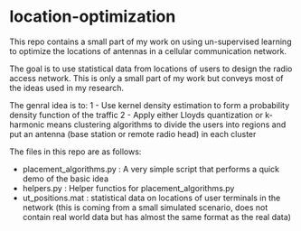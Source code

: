 # location-optimization
This repo contains a small part of my work on using un-supervised learning to optimize the locations of antennas in a cellular communication network.

The goal is to use statistical data from locations of users to design the radio access network. This is only a small part of my work but conveys most of the ideas used in my research. 

The genral idea is to:
  1 - Use kernel density estimation to form a probability density function of the traffic
  2 - Apply either Lloyds quantization or k-harmonic means clustering algorithms to divide the users into regions and 
      put an antenna (base station or remote radio head) in each cluster


The files in this repo are as follows:

- placement_algorithms.py : A very simple script that performs a quick demo of the basic idea
- helpers.py : Helper functios for placement_algorithms.py
- ut_positions.mat : statistical data on locations of user terminals in the network (this is coming from a small simulated scenario, does not contain real world data but has almost the same format as the real data)
